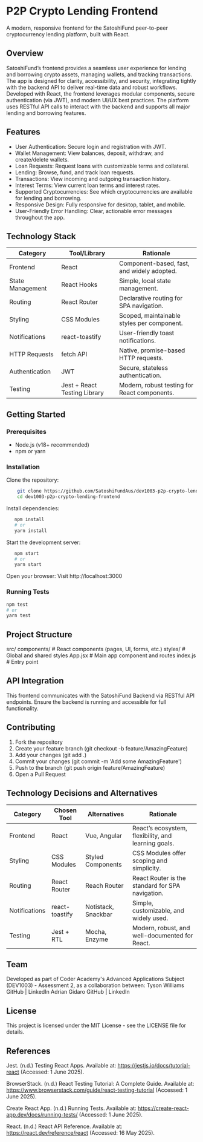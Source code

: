 # P2P Crypto Lending Frontend

A modern, responsive frontend for the SatoshiFund peer-to-peer cryptocurrency lending platform, built with React.

## Overview

SatoshiFund’s frontend provides a seamless user experience for lending and borrowing crypto assets, managing wallets, and tracking transactions. The app is designed for clarity, accessibility, and security, integrating tightly with the backend API to deliver real-time data and robust workflows.
Developed with React, the frontend leverages modular components, secure authentication (via JWT), and modern UI/UX best practices. The platform uses RESTful API calls to interact with the backend and supports all major lending and borrowing features.

## Features

- User Authentication: Secure login and registration with JWT.
- Wallet Management: View balances, deposit, withdraw, and create/delete wallets.
- Loan Requests: Request loans with customizable terms and collateral.
- Lending: Browse, fund, and track loan requests.
- Transactions: View incoming and outgoing transaction history.
- Interest Terms: View current loan terms and interest rates.
- Supported Cryptocurrencies: See which cryptocurrencies are available for lending and borrowing.
- Responsive Design: Fully responsive for desktop, tablet, and mobile.
- User-Friendly Error Handling: Clear, actionable error messages throughout the app.

## Technology Stack

| Category | Tool/Library | Rationale |
|------------------|----------------------------|--------------------------------------------------------------------------|
| Frontend | React | Component-based, fast, and widely adopted. |
| State Management | React Hooks | Simple, local state management. |
| Routing | React Router | Declarative routing for SPA navigation. |
| Styling | CSS Modules | Scoped, maintainable styles per component. |
| Notifications | react-toastify | User-friendly toast notifications. |
| HTTP Requests | fetch API | Native, promise-based HTTP requests. |
| Authentication | JWT | Secure, stateless authentication. |
| Testing | Jest + React Testing Library | Modern, robust testing for React components. |

## Getting Started

### Prerequisites
- Node.js (v18+ recommended)
- npm or yarn

### Installation
Clone the repository:
```bash
    git clone https://github.com/SatoshiFundAus/dev1003-p2p-crypto-lending-frontend.git
    cd dev1003-p2p-crypto-lending-frontend
```

Install dependencies:
```bash
   npm install
   # or
   yarn install
```

Start the development server:
```bash
   npm start
   # or
   yarn start
```

Open your browser:
Visit http://localhost:3000

### Running Tests
```bash
npm test
# or
yarn test
```
## Project Structure
src/
  components/         # React components (pages, UI, forms, etc.)
  styles/             # Global and shared styles
  App.jsx             # Main app component and routes
  index.js            # Entry point

## API Integration
This frontend communicates with the SatoshiFund Backend via RESTful API endpoints. Ensure the backend is running and accessible for full functionality.

## Contributing

1. Fork the repository
2. Create your feature branch (git checkout -b feature/AmazingFeature)
3. Add your changes (git add .)
4. Commit your changes (git commit -m 'Add some AmazingFeature')
5. Push to the branch (git push origin feature/AmazingFeature)
6. Open a Pull Request

## Technology Decisions and Alternatives
| Category | Chosen Tool | Alternatives | Rationale |
|------------------|---------------------------|----------------------|----------------------------------------------------------------|
| Frontend | React | Vue, Angular | React’s ecosystem, flexibility, and learning goals. |
| Styling | CSS Modules | Styled Components | CSS Modules offer scoping and simplicity. |
| Routing | React Router | Reach Router | React Router is the standard for SPA navigation. |
| Notifications | react-toastify | Notistack, Snackbar | Simple, customizable, and widely used. |
| Testing | Jest + RTL | Mocha, Enzyme | Modern, robust, and well-documented for React. |

## Team
Developed as part of Coder Academy's Advanced Applications Subject (DEV1003) - Assessment 2, as a collaboration between:
Tyson Williams
GitHub | LinkedIn
Adrian Gidaro
GitHub | LinkedIn

## License
This project is licensed under the MIT License - see the LICENSE file for details.

## References
Jest. (n.d.) Testing React Apps. Available at: https://jestjs.io/docs/tutorial-react (Accessed: 1 June 2025).

BrowserStack. (n.d.) React Testing Tutorial: A Complete Guide. Available at: https://www.browserstack.com/guide/react-testing-tutorial (Accessed: 1 June 2025).

Create React App. (n.d.) Running Tests. Available at: https://create-react-app.dev/docs/running-tests/ (Accessed: 1 June 2025).

React. (n.d.) React API Reference. Available at: https://react.dev/reference/react (Accessed: 16 May 2025).